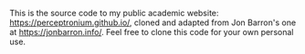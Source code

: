 This is the source code to my public academic website: https://perceptronium.github.io/, cloned and adapted from Jon Barron's one at https://jonbarron.info/. Feel free to clone this code for your own personal use.
